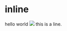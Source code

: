 # inline

hello world ![](https://devtron-public-asset.s3.us-east-2.amazonaws.com/images/elements/EnterpriseTag.svg) this is a line.
